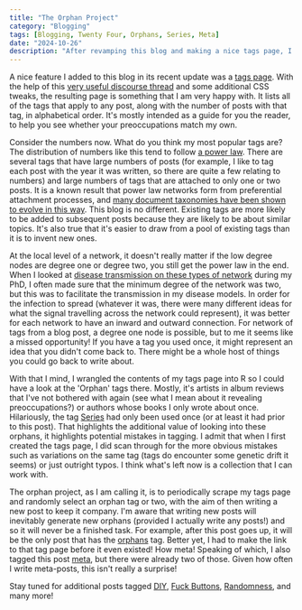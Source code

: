 ```yaml
---
title: "The Orphan Project"
category: "Blogging"
tags: [Blogging, Twenty Four, Orphans, Series, Meta]
date: "2024-10-26"
description: "After revamping this blog and making a nice tags page, I realised that there are several orphan tags that could do with some company. This post describes the start of this project."
---
```


A nice feature I added to this blog in its recent update was a [tags page](https://mattischrome.com/tags/). With the help of this [very useful discourse thread](https://discourse.gohugo.io/t/how-to-get-a-tags-page/24213/4) and some additional CSS tweaks, the resulting page is something that I am very happy with. It lists all of the tags that apply to any post, along with the number of posts with that tag, in alphabetical order. It's mostly intended as a guide for you the reader, to help you see whether your preoccupations match my own.

Consider the numbers now. What do you think my most popular tags are? The distribution of numbers like this tend to follow [a power law](https://en.wikipedia.org/wiki/Power_law). There are several tags that have large numbers of posts (for example, I like to tag each post with the year it was written, so there are quite a few relating to numbers) and large numbers of tags that are attached to only one or two posts. It is a known result that power law networks form from preferential attachment processes, and [many document taxonomies have been shown to evolve in this way](https://academic.oup.com/edited-volume/34294/chapter-abstract/290741696?redirectedFrom=fulltext). This blog is no different. Existing tags are more likely to be added to subsequent posts because they are likely to be about similar topics. It's also true that it's easier to draw from a pool of existing tags than it is to invent new ones.

At the local level of a network, it doesn't really matter if the low degree nodes are degree one or degree two, you still get the power law in the end. When I looked at [disease transmission on these types of network](https://researchportal.bath.ac.uk/en/studentTheses/modelling-the-spread-of-disease-on-networks) during my PhD, I often made sure that the minimum degree of the network was two, but this was to facilitate the transmission in my disease models. In order for the infection to spread (whatever it was, there were many different ideas for what the signal travelling across the network could represent), it was better for each network to have an inward and outward connection. For network of tags from a blog post, a degree one node is possible, but to me it seems like a missed opportunity! If you have a tag you used once, it might represent an idea that you didn't come back to. There might be a whole host of things you could go back to write about.

With that I mind, I wrangled the contents of my tags page into R so I could have a look at the 'Orphan' tags there. Mostly, it's artists in album reviews that I've not bothered with again (see what I mean about it revealing preoccupations?) or authors whose books I only wrote about once. Hilariously, the tag [Series](https://mattischrome.com/tags/series/) had only been used once (or at least it had prior to this post). That highlights the additional value of looking into these orphans, it highlights potential mistakes in tagging. I admit that when I first created the tags page, I did scan through for the more obvious mistakes such as variations on the same tag (tags do encounter some genetic drift it seems) or just outright typos. I think what's left now is a collection that I can work with.

The orphan project, as I am calling it, is to periodically scrape my tags page and randomly select an orphan tag or two, with the aim of then writing a new post to keep it company. I'm aware that writing new posts will inevitably generate new orphans (provided I actually write any posts!) and so it will never be a finished task. For example, after this post goes up, it will be the only post that has the [orphans](https://mattischrome.com/tags/orphans/) tag. Better yet, I had to make the link to that tag page before it even existed! How meta! Speaking of which, I also tagged this post [meta](https://mattischrome.com/tags/meta/), but there were already two of those. Given how often I write meta-posts, this isn't really a surprise!

Stay tuned for additional posts tagged [DIY](https://mattischrome.com/tags/diy/), [Fuck Buttons](https://mattischrome.com/tags/fuck-buttons/), [Randomness](https://mattischrome.com/tags/randomness/), and many more!

